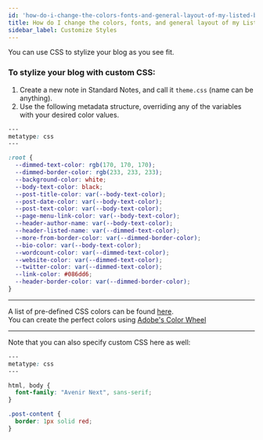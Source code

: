 ```yaml
---
id: 'how-do-i-change-the-colors-fonts-and-general-layout-of-my-listed-blog'
title: How do I change the colors, fonts, and general layout of my Listed blog?
sidebar_label: Customize Styles
---
```

You can use CSS to stylize your blog as you see fit.

### To stylize your blog with custom CSS:

1. Create a new note in Standard Notes, and call it `theme.css` (name can be anything).
2. Use the following metadata structure, overriding any of the variables with your desired color values.
  ```css
  ---
  metatype: css
  ---

  :root {
    --dimmed-text-color: rgb(170, 170, 170);
    --dimmed-border-color: rgb(233, 233, 233);
    --background-color: white;
    --body-text-color: black;
    --post-title-color: var(--body-text-color);
    --post-date-color: var(--body-text-color);
    --post-text-color: var(--body-text-color);
    --page-menu-link-color: var(--body-text-color);
    --header-author-name: var(--body-text-color);
    --header-listed-name: var(--dimmed-text-color);
    --more-from-border-color: var(--dimmed-border-color);
    --bio-color: var(--body-text-color);
    --wordcount-color: var(--dimmed-text-color);
    --website-color: var(--dimmed-text-color);
    --twitter-color: var(--dimmed-text-color);
    --link-color: #086dd6;
    --header-border-color: var(--dimmed-border-color);
  }
  ```

---

A list of pre-defined CSS colors can be found [here](https://developer.mozilla.org/en-US/docs/Web/CSS/color_value).  
You can create the perfect colors using [Adobe's Color Wheel](https://color.adobe.com/create/color-wheel)

---

Note that you can also specify custom CSS here as well:
  ```css
  ---
  metatype: css
  ---

  html, body {
    font-family: "Avenir Next", sans-serif;
  }

  .post-content {
    border: 1px solid red;
  }
  ```
